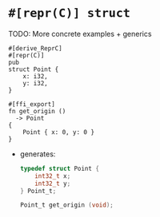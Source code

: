 # `#[repr(C)] struct`

<span class="warning">

TODO: More concrete examples + generics

</span>

```rust,noplaypen
#[derive_ReprC]
#[repr(C)]
pub
struct Point {
    x: i32,
    y: i32,
}

#[ffi_export]
fn get_origin ()
  -> Point
{
    Point { x: 0, y: 0 }
}
```

  - generates:

    ```c
    typedef struct Point {
        int32_t x;
        int32_t y;
    } Point_t;

    Point_t get_origin (void);
    ```
